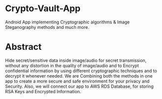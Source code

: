 # Crypto-Vault-App
Android App implementing Cryptographic algorithms & Image Steganography methods and much more.

# Abstract
Hide secret/sensitive data inside image/audio for secret transmission, without any distortion in the quality of image/audio and to Encrypt confidential information by using different cryptographic techniques and to decrypt it whenever needed.
We are Combining both the methods in one app to create a more secure and safe environment for your privacy and Security.
Also, we will connect our app to AWS RDS Database, for storing RSA Keys and Encrypted Information.
